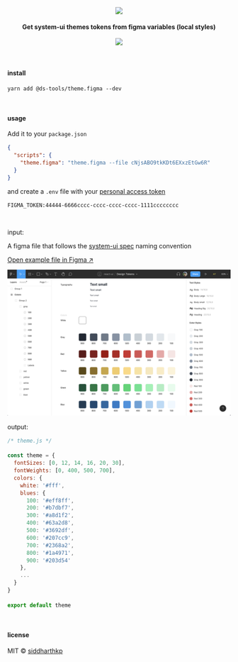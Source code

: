 <p align="center">
  <img src="https://avatars0.githubusercontent.com/u/54139355" height="200px"/>
  <br><br>
  <b>Get system-ui themes tokens from figma variables (local styles)</b>
  <br><br>
  <img src="https://img.shields.io/badge/maturity-proof--of--concept-d85151?style=flat-square"/>
</p>

&nbsp;

#### install

```
yarn add @ds-tools/theme.figma --dev
```

&nbsp;

#### usage

Add it to your `package.json`

```json
{
  "scripts": {
    "theme.figma": "theme.figma --file cNjsABO9tkKDt6EXxzEtGw6R"
  }
}
```

and create a `.env` file with your [personal access token](https://www.figma.com/developers/api#access-tokens)

```
FIGMA_TOKEN:44444-6666cccc-cccc-cccc-cccc-1111cccccccc
```

&nbsp;

input:

A figma file that follows the [system-ui spec](https://system-ui.com/theme) naming convention

[Open example file in Figma ↗](https://www.figma.com/file/cNjsABO9tkKDt6EXxzEtGw6R/Design-Tokens?node-id=0%3A1)

[![figma screenshot](/examples/figma-screenshot.png)](https://www.figma.com/file/cNjsABO9tkKDt6EXxzEtGw6R/Design-Tokens?node-id=0%3A1)

output:

```js
/* theme.js */

const theme = {
  fontSizes: [0, 12, 14, 16, 20, 30],
  fontWeights: [0, 400, 500, 700],
  colors: {
    white: '#fff',
    blues: {
      100: '#eff8ff',
      200: '#b7dbf7',
      300: '#a8d1f2',
      400: '#63a2d8',
      500: '#3692df',
      600: '#207cc9',
      700: '#2368a2',
      800: '#1a4971',
      900: '#203d54'
    },
    ...
  }
}

export default theme
```

&nbsp;

#### license

MIT © [siddharthkp](https://github.com/siddharthkp)
